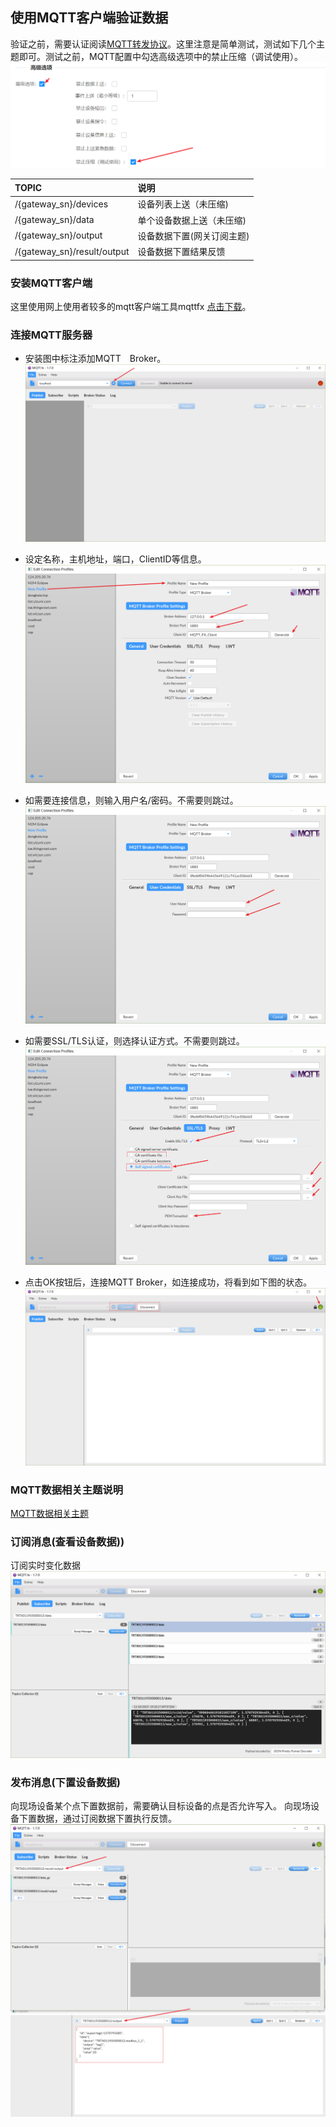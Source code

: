 ## 使用MQTT客户端验证数据

验证之前，需要认证阅读[MQTT转发协议](https://github.com/thingsroot/mqtt_standard/blob/master/%E8%AE%BE%E5%A4%87.md)。这里注意是简单测试，测试如下几个主题即可。测试之前，MQTT配置中勾选高级选项中的禁止压缩（调试使用）。
![](imgs/2019-10-15-19-15-49.png)

| TOPIC                       | 说明                       |
| :-------------------------- | :------------------------- |
| /{gateway_sn}/devices       | 设备列表上送（未压缩)      |
| /{gateway_sn}/data          | 单个设备数据上送（未压缩)  |
| /{gateway_sn}/output        | 设备数据下置(网关订阅主题) |
| /{gateway_sn}/result/output | 设备数据下置结果反馈       |


### 安装MQTT客户端
这里使用网上使用者较多的mqtt客户端工具mqttfx [点击下载](http://mqttfx.jensd.de/index.php/download)。

### 连接MQTT服务器
* 安装图中标注添加MQTT　Broker。
![](imgs/2019-10-11-19-12-39.png)

* 设定名称，主机地址，端口，ClientID等信息。
![](imgs/2019-10-11-19-13-47.png)

* 如需要连接信息，则输入用户名/密码。不需要则跳过。
![](imgs/2019-10-11-19-14-36.png)

* 如需要SSL/TLS认证，则选择认证方式。不需要则跳过。
![](imgs/2019-10-11-19-15-59.png)

* 点击OK按钮后，连接MQTT Broker，如连接成功，将看到如下图的状态。
![](imgs/2019-10-11-19-18-10.png)


### MQTT数据相关主题说明
[MQTT数据相关主题](https://github.com/thingsroot/mqtt_standard/blob/master/%E8%AE%BE%E5%A4%87.md)

### 订阅消息(查看设备数据))
订阅实时变化数据
![](imgs/2019-10-11-19-22-36.png)



### 发布消息(下置设备数据)
向现场设备某个点下置数据前，需要确认目标设备的点是否允许写入。
向现场设备下置数据，通过订阅数据下置执行反馈。
![](imgs/2019-10-11-19-32-38.png)